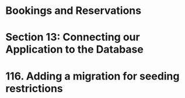 # Bookings and Reservations

# Section 13: Connecting our Application to the Database

# 116. Adding a migration for seeding restrictions
